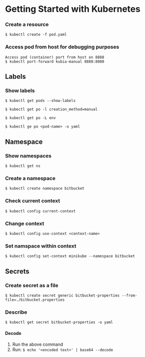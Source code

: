 # Getting Started with Kubernetes


### Create a resource

```
$ kubectl create -f pod.yaml
```

### Access pod from host for debugging purposes

```
Access pod (container) port from host on 8888
$ kubectl port-forward kubia-manual 8888:8080
```


## Labels


### Show labels

```
$ kubectl get pods --show-labels

$ kubectl get po -l creation_method=manual

$ kubectl get po -L env

$ kubectl ge po <pod-name> -o yaml
```

## Namespace

### Show namespaces

```
$ kubectl get ns
```

### Create a namespace

```
$ kubectl create namespace bitbucket
```

### Check current context

```
$ kubectl config current-context 
```

### Change context

```
$ kubectl config use-context <context-name>
```


### Set namspace within context

```
$ kubectl config set-context minikube --namespace bitbucket
```

## Secrets

### Create secret as a file

```
$ kubectl create secret generic bitbucket-properties --from-file=./bitbucket.properties
```

### Describe 

```
$ kubectl get secret bitbucket-properties -o yaml
```


#### Decode

1. Run the above command
2. Run: `$ echo '<encoded text>' | base64 --decode`




